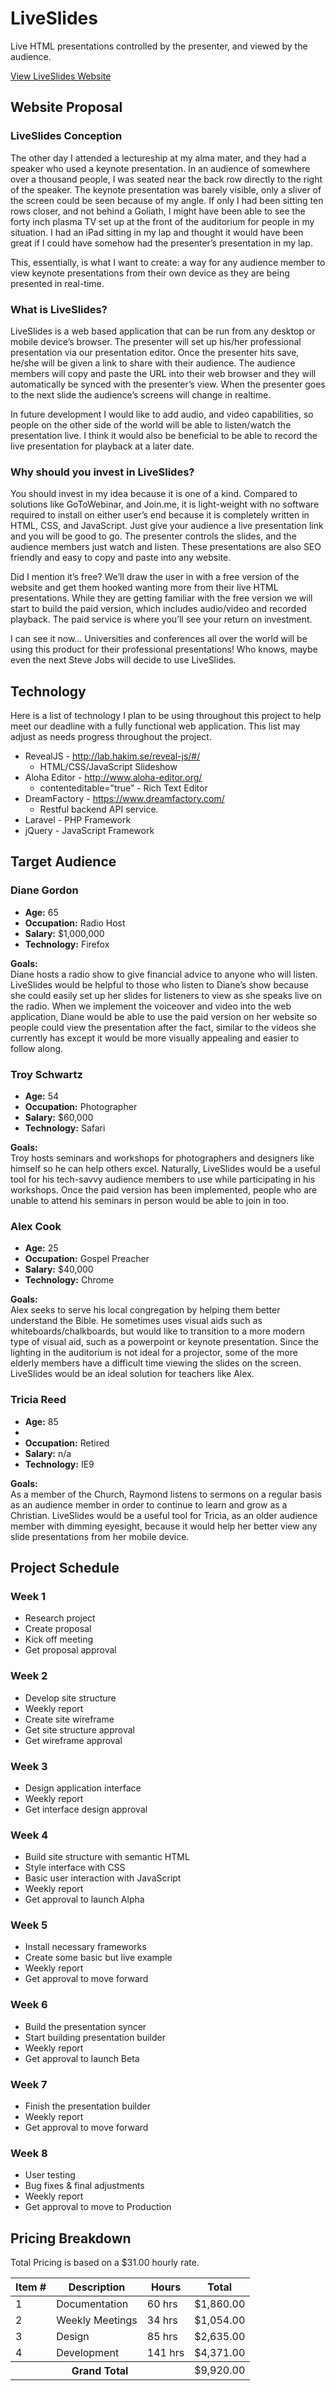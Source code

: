 <h1>LiveSlides</h1>
<p>Live HTML presentations controlled by the presenter, and viewed by the audience.</p>
<p><a href="http://liveslides.jamesd.me/" title="click here to view the LiveSlides website">View LiveSlides Website</a></p>

<h2>Website Proposal</h2>
<h3>LiveSlides Conception</h3>
<p>The other day I attended a lectureship at my alma mater, and they had a speaker who used a keynote presentation. In
an audience of somewhere over a thousand people, I was seated near the back row directly to the right of the speaker.
The keynote presentation was barely visible, only a sliver of the screen could be seen because of my angle. If only I
had been sitting ten rows closer, and not behind a Goliath, I might have been able to see the forty inch plasma TV set
up at the front of the auditorium for people in my situation. I had an iPad sitting in my lap and thought it would have
been great if I could have somehow had the presenter’s presentation in my lap.</p>
<p>This, essentially, is what I want to create: a way for any audience member to view keynote presentations from their
own device as they are being presented in real-time.</p>
<h3>What is LiveSlides?</h3>
<p>LiveSlides is a web based application that can be run from any desktop or mobile device’s browser. The presenter will
set up his/her professional presentation via our presentation editor. Once the presenter hits save, he/she will be given
a link to share with their audience. The audience members will copy and paste the URL into their web browser and they will automatically be synced with the presenter’s view. When the presenter goes to the next slide the audience’s
screens will change in realtime.</p>
<p>In future development I would like to add audio, and video capabilities, so people on the other side of the world will be able to listen/watch the presentation live. I think it would also be beneficial to be able to record the live presentation for playback at a later date.</p>
<h3>Why should you invest in LiveSlides?</h3>
<p>You should invest in my idea because it is one of a kind. Compared to solutions like GoToWebinar, and Join.me, it is
light-weight with no software required to install on either user’s end because it is completely written in HTML, CSS,
and JavaScript. Just give your audience a live presentation link and you will be good to go. The presenter controls the
slides, and the audience members just watch and listen. These presentations are also SEO friendly and easy to copy
and paste into any website.</p>
<p>Did I mention it’s free? We’ll draw the user in with a free version of the website and get them hooked wanting more
from their live HTML presentations. While they are getting familiar with the free version we will start to build the
paid version, which includes audio/video and recorded playback. The paid service is where you’ll see your return on
investment.</p>
<p>I can see it now... Universities and conferences all over the world will be using this product for their professional
presentations! Who knows, maybe even the next Steve Jobs will decide to use LiveSlides.</p>

<h2>Technology</h2>
<p>Here is a list of technology I plan to be using throughout this project to help meet our deadline with a fully functional web application. This list may adjust as needs progress throughout the project.</p>
<ul>
  <li>RevealJS - <a href="http://lab.hakim.se/reveal-js/#/" title="click here for RevealJS">http://lab.hakim.se/reveal-js/#/</a>
    <ul>
      <li>HTML/CSS/JavaScript Slideshow</li>
    </ul>
  </li>
  <li>Aloha Editor - <a href="http://www.aloha-editor.org/" title="click here for Aloha Editor">http://www.aloha-editor.org/</a>
    <ul>
      <li>contenteditable=”true” - Rich Text Editor</li>
    </ul>
  </li>
  <li>DreamFactory - <a href="https://www.dreamfactory.com/" title="click here for DreamFactory">https://www.dreamfactory.com/</a>
    <ul>
      <li>Restful backend API service.</li>
    </ul>
  </li>
  <li>Laravel - PHP Framework</li>
  <li>jQuery - JavaScript Framework</li>
</ul>

<h2>Target Audience</h2>
<h3>Diane Gordon</h3>
<ul>
  <li><strong>Age:</strong> 65</li>
  <li><strong>Occupation:</strong> Radio Host</li>
  <li><strong>Salary:</strong> $1,000,000</li>
  <li><strong>Technology:</strong> Firefox</li>
</ul>
<p><strong>Goals:</strong><br />
Diane hosts a radio show to give financial advice to
anyone who will listen. LiveSlides would be helpful to
those who listen to Diane’s show because she could
easily set up her slides for listeners to view as she
speaks live on the radio. When we implement the
voiceover and video into the web application, Diane
would be able to use the paid version on her website
so people could view the presentation after the fact,
similar to the videos she currently has except it would
be more visually appealing and easier to follow along.</p>

<h3>Troy Schwartz</h3>
<ul>
  <li><strong>Age:</strong> 54</li>
  <li><strong>Occupation:</strong> Photographer</li>
  <li><strong>Salary:</strong> $60,000</li>
  <li><strong>Technology:</strong> Safari</li>
</ul>
<p><strong>Goals:</strong><br />
Troy hosts seminars and workshops for photographers
and designers like himself so he can help others
excel. Naturally, LiveSlides would be a useful tool
for his tech-savvy audience members to use while
participating in his workshops. Once the paid version
has been implemented, people who are unable to
attend his seminars in person would be able to join
in too.</p>

<h3>Alex Cook</h3>
<ul>
  <li><strong>Age:</strong> 25</li>
  <li><strong>Occupation:</strong> Gospel Preacher</li>
  <li><strong>Salary:</strong> $40,000</li>
  <li><strong>Technology:</strong> Chrome</li>
</ul>
<p><strong>Goals:</strong><br />
Alex seeks to serve his local congregation by helping
them better understand the Bible. He sometimes
uses visual aids such as whiteboards/chalkboards,
but would like to transition to a more modern
type of visual aid, such as a powerpoint or keynote
presentation. Since the lighting in the auditorium is
not ideal for a projector, some of the more elderly
members have a difficult time viewing the slides on
the screen. LiveSlides would be an ideal solution for
teachers like Alex.</p>

<h3>Tricia Reed</h3>
<ul>
  <li><strong>Age:</strong> 85<li>
  <li><strong>Occupation:</strong> Retired</li>
  <li><strong>Salary:</strong> n/a</li>
  <li><strong>Technology:</strong> IE9</li>
</ul>
<p><strong>Goals:</strong><br />
As a member of the Church, Raymond listens to
sermons on a regular basis as an audience member
in order to continue to learn and grow as a Christian.
LiveSlides would be a useful tool for Tricia, as an older
audience member with dimming eyesight, because it
would help her better view any slide presentations
from her mobile device.</p>

<h2>Project Schedule</h2>
<h3>Week 1</h3>
<ul>
  <li>Research project</li>
  <li>Create proposal</li>
  <li>Kick off meeting</li>
  <li>Get proposal approval</li>
</ul>
<h3>Week 2</h3>
<ul>
  <li>Develop site structure</li>
  <li>Weekly report</li>
  <li>Create site wireframe</li>
  <li>Get site structure approval</li>
  <li>Get wireframe approval</li>
</ul>
<h3>Week 3</h3>
<ul>
  <li>Design application interface</li>
  <li>Weekly report</li>
  <li>Get interface design approval</li>
</ul>
<h3>Week 4</h3>
<ul>
  <li>Build site structure with semantic HTML</li>
  <li>Style interface with CSS</li>
  <li>Basic user interaction with JavaScript</li>
  <li>Weekly report</li>
  <li>Get approval to launch Alpha</li>
</ul>
<h3>Week 5</h3>
<ul>
  <li>Install necessary frameworks</li>
  <li>Create some basic but live example</li>
  <li>Weekly report</li>
  <li>Get approval to move forward</li>
</ul>
<h3>Week 6</h3>
<ul>
  <li>Build the presentation syncer</li>
  <li>Start building presentation builder</li>
  <li>Weekly report</li>
  <li>Get approval to launch Beta</li>
</ul>
<h3>Week 7</h3>
<ul>
  <li>Finish the presentation builder</li>
  <li>Weekly report</li>
  <li>Get approval to move forward</li>
</ul>
<h3>Week 8</h3>
<ul>
  <li>User testing</li>
  <li>Bug fixes & final adjustments</li>
  <li>Weekly report</li>
  <li>Get approval to move to Production</li>
</ul>

<h2>Pricing Breakdown</h2>
<p>Total Pricing is based on a $31.00 hourly rate.
<table>
  <thead>
    <tr>
      <th>Item #</th>
      <th>Description</th>
      <th>Hours</th>
      <th>Total</th>
    </tr>
  </thead>
  <tbody>
    <tr>
      <td>1</td>
      <td>Documentation</td>
      <td>60 hrs</td>
      <td>$1,860.00</td>
    </tr>
    <tr>
      <td>2</td>
      <td>Weekly Meetings</td>
      <td>34 hrs</td>
      <td>$1,054.00</td>
    </tr>
    <tr>
      <td>3</td>
      <td>Design</td>
      <td>85 hrs</td>
      <td>$2,635.00</td>
    </tr>
    <tr>
      <td>4</td>
      <td>Development</td>
      <td>141 hrs</td>
      <td>$4,371.00</td>
    </tr>
  </tbody>
  <tfooter>
    <tr>
      <th colspan="3">Grand Total</th>
      <td>$9,920.00</td>
    </tr>
  </tfooter>
</table>
